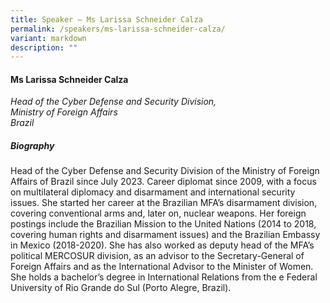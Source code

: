 ```yaml
---
title: Speaker – Ms Larissa Schneider Calza
permalink: /speakers/ms-larissa-schneider-calza/
variant: markdown
description: ""
---
```

#### **Ms Larissa Schneider Calza**

*Head of the Cyber Defense and Security Division,<br>Ministry of Foreign Affairs<br>Brazil*

##### **Biography**
Head of the Cyber Defense and Security Division of the Ministry of Foreign Affairs of Brazil since July 2023. Career diplomat since 2009, with a focus on multilateral diplomacy and disarmament and international security issues. She started her career at the Brazilian MFA’s disarmament division, covering conventional arms and, later on, nuclear weapons. Her foreign postings include the Brazilian Mission to the United Nations (2014 to 2018, covering human rights and disarmament issues) and the Brazilian Embassy in Mexico (2018-2020). She has also worked as deputy head of the MFA’s political MERCOSUR division, as an advisor to the Secretary-General of Foreign Affairs and as the International Advisor to the Minister of Women. She holds a bachelor’s degree in International Relations from the e Federal University of Rio Grande do Sul (Porto Alegre, Brazil).
